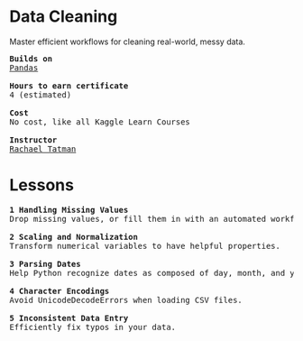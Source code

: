 # Data Cleaning
Master efficient workflows for cleaning real-world, messy data.
<pre>
<b>Builds on</b>
<ins>Pandas</ins>

<b>Hours to earn certificate</b>
4 (estimated)

<b>Cost</b>
No cost, like all Kaggle Learn Courses

<b>Instructor</b>
<ins>Rachael Tatman</ins>
</pre>


# Lessons
<pre>
<b>1 Handling Missing Values</b>
Drop missing values, or fill them in with an automated workflow.
  
<b>2 Scaling and Normalization</b>
Transform numerical variables to have helpful properties.

<b>3 Parsing Dates</b>
Help Python recognize dates as composed of day, month, and year.

<b>4 Character Encodings</b>
Avoid UnicodeDecodeErrors when loading CSV files.

<b>5 Inconsistent Data Entry</b>
Efficiently fix typos in your data.
</pre>
